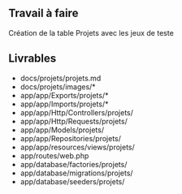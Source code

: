 ## Travail à faire

Création de la table Projets avec les jeux de teste

## Livrables

- docs/projets/projets.md
- docs/projets/images/*
- app/app/Exports/projets/*
- app/app/Imports/projets/*
- app/app/Http/Controllers/projets/
- app/app/Http/Requests/projets/
- app/app/Models/projets/
- app/app/Repositories/projets/
- app/app/resources/views/projets/
- app/routes/web.php
- app/database/factories/projets/
- app/database/migrations/projets/
- app/database/seeders/projets/